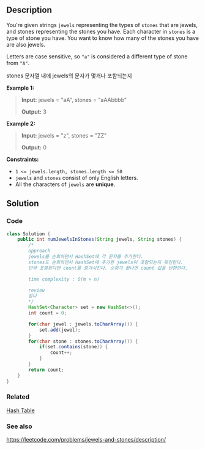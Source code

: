 ## Description

You're given strings `jewels` representing the types of `stones` that are jewels, and stones representing the stones you have. Each character in `stones` is a type of stone you have. You want to know how many of the stones you have are also jewels.

Letters are case sensitive, so `"a"` is considered a different type of stone from `"A"`.

stones 문자열 내에 jewels의 문자가 몇개나 포함되는지

**Example 1:**

> **Input:** jewels = "aA", stones = "aAAbbbb"
> 
> **Output:** 3

**Example 2:**

> **Input:** jewels = "z", stones = "ZZ"
> 
> **Output:** 0
 
**Constraints:**

- `1 <= jewels.length, stones.length <= 50`
- `jewels` and `stones` consist of only English letters.
- All the characters of `jewels` are **unique**.

## Solution
### Code
```java
class Solution {
    public int numJewelsInStones(String jewels, String stones) {
        /*
        approach
        jewels를 순회하면서 HashSet에 각 문자를 추가한다.
        stones도 순회하면서 HashSet에 추가한 jewels이 포함되는지 확인한다.
        만약 포함된다면 count를 증가시킨다. 순회가 끝나면 count 값을 반환한다.

        time complexity : O(m + n)

        review
        쉽다
        */
        HashSet<Character> set = new HashSet<>();
        int count = 0;

        for(char jewel : jewels.toCharArray()) {
            set.add(jewel);
        }
        for(char stone : stones.toCharArray()) {
            if(set.contains(stone)) {
                count++;
            }
        }
        return count;
    }
}
```

### Related

[Hash Table](/Data-Structure/Hash-Table.md)

### See also

https://leetcode.com/problems/jewels-and-stones/description/